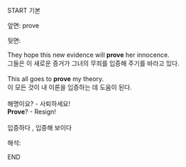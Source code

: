 START
기본

앞면:
prove


뒷면:
<div>They hope this new evidence will <b>prove</b> her innocence. </div><div>그들은 이 새로운 증거가 그녀의 무죄를 입증해 주기를 바라고 있다.<br><br><div>This all goes to <strong>prove</strong> my theory. </div><div><div>이 모든 것이 내 이론을 입증하는 데 도움이 된다.<br><br><div><div>해명이요? - 사퇴하세요!</div></div><div><div><strong>Prove</strong>? - Resign! <br><br>입증하다 , 입증해 보이다</div></div></div></div></div>


해석:

END